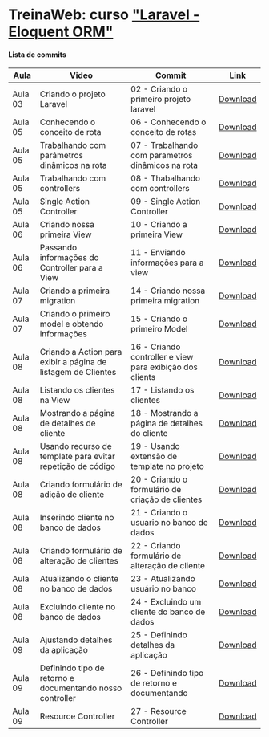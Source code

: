 # TreinaWeb: curso ["Laravel - Eloquent ORM"](https://www.treinaweb.com.br/curso/laravel-fundamentos)

#### Lista de commits
Aula | Video | Commit | Link 
------ | ------ | ------ | ------ 
Aula 03 | Criando o projeto Laravel | 02 - Criando o primeiro projeto laravel | [Download](https://github.com/treinaweb/treinaweb-laravel-fundamentos/archive/20fcf4455b3803a272e33e2c3d9a1875757fbd33.zip) 
Aula 05 | Conhecendo o conceito de rota | 06 - Conhecendo o conceito de rotas | [Download](https://github.com/treinaweb/treinaweb-laravel-fundamentos/archive/3edaeecb852952985f193e6475fa192944f02499.zip) 
Aula 05 | Trabalhando com parâmetros dinâmicos na rota | 07 - Trabalhando com parametros dinâmicos na rota | [Download](https://github.com/treinaweb/treinaweb-laravel-fundamentos/archive/076e357602b9bdca61564e4b535da496cc75ed6d.zip) 
Aula 05 | Trabalhando com controllers | 08 - Thabalhando com controllers | [Download](https://github.com/treinaweb/treinaweb-laravel-fundamentos/archive/b98e72173870469c17cac5a8b6ebc74f656e2dc4.zip) 
Aula 05 | Single Action Controller | 09 - Single Action Controller | [Download](https://github.com/treinaweb/treinaweb-laravel-fundamentos/archive/8d6c3183cc93f04cc5284ef2482803ae905fb59c.zip) 
Aula 06 | Criando nossa primeira View | 10 - Criando a primeira View | [Download](https://github.com/treinaweb/treinaweb-laravel-fundamentos/archive/5810afe4064420f92b53194002c65a8cb98ebe54.zip) 
Aula 06 | Passando informações do Controller para a View | 11 - Enviando informações para a view | [Download](https://github.com/treinaweb/treinaweb-laravel-fundamentos/archive/73feee384de3bebb66ca65f8c8286faf82b69a95.zip) 
Aula 07 | Criando a primeira migration | 14 - Criando nossa primeira migration | [Download](https://github.com/treinaweb/treinaweb-laravel-fundamentos/archive/943a8217bb27e10fc367cbc7cf6939b0e6fe9fe4.zip) 
Aula 07 | Criando o primeiro model e obtendo informações | 15 - Criando o primeiro Model | [Download](https://github.com/treinaweb/treinaweb-laravel-fundamentos/archive/a8c176685f01a4e764e7de7ffacb533b8d68ed80.zip) 
Aula 08 | Criando a Action para exibir a página de listagem de Clientes | 16 - Criando controller e view para exibição dos clients | [Download](https://github.com/treinaweb/treinaweb-laravel-fundamentos/archive/6a7c40fae23e8d1d6f773c2e05833ec3f1b31ff5.zip) 
Aula 08 | Listando os clientes na View | 17 - Listando os clientes | [Download](https://github.com/treinaweb/treinaweb-laravel-fundamentos/archive/f1c1692bb181714decdaa6654e1ef384dbef4417.zip) 
Aula 08 | Mostrando a página de detalhes de cliente | 18 - Mostrando a página de detalhes do cliente | [Download](https://github.com/treinaweb/treinaweb-laravel-fundamentos/archive/741ae20ac11a45bfd1d91881113bb37d9a2f965c.zip) 
Aula 08 | Usando recurso de template para evitar repetição de código | 19 - Usando extensão de template no projeto | [Download](https://github.com/treinaweb/treinaweb-laravel-fundamentos/archive/6565a87234387803f1f2dee6802998cba7a8a9ca.zip) 
Aula 08 | Criando formulário de adição de cliente | 20 - Criando o formulário de criação de clientes | [Download](https://github.com/treinaweb/treinaweb-laravel-fundamentos/archive/7ed77f27b7f4ee2eab23a94b462dfc03caa12d4d.zip) 
Aula 08 | Inserindo cliente no banco de dados | 21 - Criando o usuario no banco de dados | [Download](https://github.com/treinaweb/treinaweb-laravel-fundamentos/archive/10cb3868b2da5ab9c7164e80a168580bd252579c.zip) 
Aula 08 | Criando formulário de alteração de clientes | 22 - Criando formulário de alteração de cliente | [Download](https://github.com/treinaweb/treinaweb-laravel-fundamentos/archive/efa038bcd3c97e400a288c1462691d868a646f35.zip) 
Aula 08 | Atualizando o cliente no banco de dados | 23 - Atualizando usuário no banco | [Download](https://github.com/treinaweb/treinaweb-laravel-fundamentos/archive/91abb50f2fb7c215d1373d3c22ddd73f25a79328.zip) 
Aula 08 | Excluindo cliente no banco de dados | 24 - Excluindo um cliente do banco de dados | [Download](https://github.com/treinaweb/treinaweb-laravel-fundamentos/archive/427ae0e4719d6e72d59b987fee7778e851a953cb.zip) 
Aula 09 | Ajustando detalhes da aplicação | 25 - Definindo detalhes da aplicação | [Download](https://github.com/treinaweb/treinaweb-laravel-fundamentos/archive/ab75f5bbedd0549c1a08fc09cbf5e48c71799396.zip) 
Aula 09 | Definindo tipo de retorno e documentando nosso controller | 26 - Definindo tipo de retorno e documentando | [Download](https://github.com/treinaweb/treinaweb-laravel-fundamentos/archive/bdbdac95f73a2b7560ea7e60eb7108b05160b808.zip) 
Aula 09 | Resource Controller | 27 - Resource Controller | [Download](https://github.com/treinaweb/treinaweb-laravel-fundamentos/archive/675535f72d6ba676e6b87a364d89760d49f6a80b.zip) 
